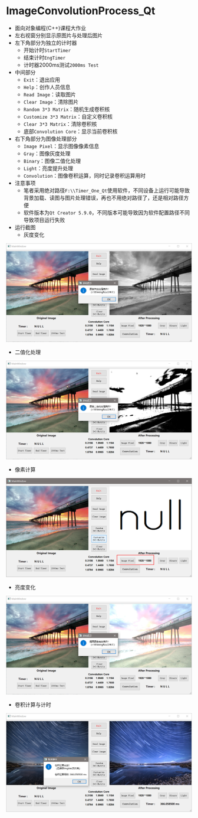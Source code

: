 # ImageConvolutionProcess_Qt

- 面向对象编程(C++)课程大作业
- 左右视窗分别显示原图片与处理后图片
- 左下角部分为独立的计时器
  - 开始计时```StartTimer```
  - 结束计时```EngTimer```
  - 计时器2000ms测试```2000ms Test```
- 中间部分
  - ```Exit```：退出应用
  - ```Help```：创作人员信息
  - ```Read Image```：读取图片
  - ```Clear Image```：清除图片
  - ```Random 3*3 Matrix```：随机生成卷积核
  - ```Customize 3*3 Matrix```：自定义卷积核
  - ```Clear 3*3 Matrix```：清除卷积核
  - 底部```Convolution Core```：显示当前卷积核
- 右下角部分为图像处理部分
  - ```Image Pixel```：显示图像像素信息
  - ```Gray```：图像灰度处理
  - ```Binary```：图像二值化处理
  - ```Light```：亮度提升处理
  - ```Convolution```：图像卷积运算，同时记录卷积运算用时
- 注意事项
  - 笔者采用绝对路径```F:\\Timer_One_Qt```使用软件，不同设备上运行可能导致背景加载、读图与图片处理错误，再也不用绝对路径了，还是相对路径方便
  - 软件版本为```Qt Creator 5.9.0```，不同版本可能导致因为软件配置路径不同导致项目运行失败
- 运行截图
  - 灰度变化
 
![1](https://github.com/LeBronLiHD/ZJU2020_ImageConvolutionProcessor/blob/main/imgRes/gray.png)

  - 二值化处理

![2](https://github.com/LeBronLiHD/ZJU2020_ImageConvolutionProcessor/blob/main/imgRes/binary.png)

  - 像素计算

![3](https://github.com/LeBronLiHD/ZJU2020_ImageConvolutionProcessor/blob/main/imgRes/imagePixel.png)

  - 亮度变化

![4](https://github.com/LeBronLiHD/ZJU2020_ImageConvolutionProcessor/blob/main/imgRes/light.png)

  - 卷积计算与计时

![5](https://github.com/LeBronLiHD/ZJU2020_ImageConvolutionProcessor/blob/main/imgRes/UI.png)


